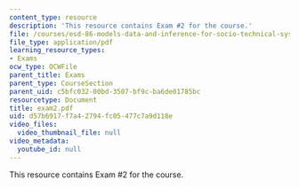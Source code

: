 ```yaml
---
content_type: resource
description: 'This resource contains Exam #2 for the course.'
file: /courses/esd-86-models-data-and-inference-for-socio-technical-systems-spring-2007/d57b6917f7a42794fc05477c7a9d118e_exam2.pdf
file_type: application/pdf
learning_resource_types:
- Exams
ocw_type: OCWFile
parent_title: Exams
parent_type: CourseSection
parent_uid: c5bfc032-00bd-3507-bf9c-ba6de01785bc
resourcetype: Document
title: exam2.pdf
uid: d57b6917-f7a4-2794-fc05-477c7a9d118e
video_files:
  video_thumbnail_file: null
video_metadata:
  youtube_id: null
---
```

This resource contains Exam #2 for the course.

